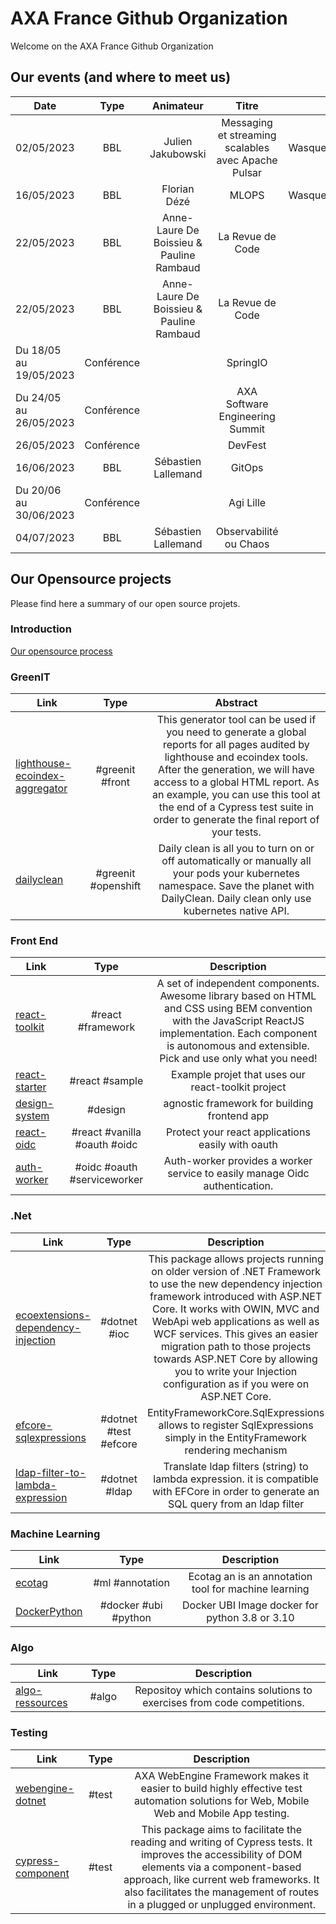 # AXA France Github Organization

Welcome on the AXA France Github Organization

## Our events (and where to meet us)

| Date                      |    Type           |  Animateur                                    | Titre                                 |  Lieu                 |
|---                        |:-:                |:-:                                            |:-:                                    |--:                    |
| 02/05/2023                | BBL               | Julien Jakubowski                             |  Messaging et streaming scalables avec Apache Pulsar          | Wasquehal/Playground/Teams  |
| 16/05/2023                | BBL               | Florian Dézé                                  |  MLOPS                                | Wasquehal/Playground/Teams  |
| 22/05/2023                | BBL               | Anne-Laure De Boissieu & Pauline Rambaud      | La Revue de Code                      | Teams                 |
| 22/05/2023                | BBL               | Anne-Laure De Boissieu & Pauline Rambaud      | La Revue de Code                      | Teams                 |
| Du 18/05 au 19/05/2023    | Conférence        |                                               | SpringIO                              | Barcelone             |
| Du 24/05 au 26/05/2023    | Conférence        |                                               | AXA Software Engineering Summit       | Cologne               |
| 26/05/2023                | Conférence        |                                               | DevFest                               | Lille                 |
| 16/06/2023                | BBL               | Sébastien Lallemand                             |  GitOps          | Teams  |
| Du 20/06 au 30/06/2023    | Conférence        |                                               | Agi Lille      | Lille               |
| 04/07/2023                | BBL               | Sébastien Lallemand                             |  Observabilité ou Chaos           | Teams  |


## Our Opensource projects

Please find here a summary of our open source projets.

### Introduction

[Our opensource process](https://github.com/AxaFrance/oss-workflow)

### GreenIT

| Link                                                               |    Type      |  Abstract                                                                      | 
|---                                                                 |:-:           |:-:                                                                                |
| [lighthouse-ecoindex-aggregator](https://github.com/AxaFrance/lighthouse-ecoindex-aggregator)  | #greenit #front           | This generator tool can be used if you need to generate a global reports for all pages audited by lighthouse and ecoindex tools. After the generation, we will have access to a global HTML report. As an example, you can use this tool at the end of a Cypress test suite in order to generate the final report of your tests.  |
| [dailyclean](https://github.com/AxaFrance/dailyclean)  | #greenit #openshift          | Daily clean is all you to turn on or off automatically or manually all your pods your kubernetes namespace. Save the planet with DailyClean. Daily clean only use kubernetes native API.   |

### Front End

| Link                                                               |    Type      |  Description                                                                      | 
|---                                                                 |:-:           |:-:                                                                                |
| [react-toolkit](https://github.com/AxaFrance/react-toolkit)  | #react #framework             | A set of independent components. Awesome library based on HTML and CSS using BEM convention with the JavaScript ReactJS implementation. Each component is autonomous and extensible. Pick and use only what you need!   |
| [react-starter](https://github.com/AxaFrance/react-starter)  | #react #sample             | Example projet that uses our react-toolkit project   |
| [design-system](https://github.com/AxaFrance/design-system)  | #design              | agnostic framework for building frontend app   |
| [react-oidc](https://github.com/AxaFrance/react-oidc)  | #react #vanilla #oauth #oidc             | Protect your react applications easily with oauth    |
| [auth-worker](https://github.com/AxaFrance/auth-worker)  | #oidc #oauth #serviceworker            | Auth-worker provides a worker service to easily manage Oidc authentication.    |


### .Net

| Link                                                               |    Type      |  Description                                                                      | 
|---                                                                 |:-:           |:-:                                                                                |
| [ecoextensions-dependency-injection](https://github.com/AxaFrance/extensions-dependency-injection)  | #dotnet #ioc            | This package allows projects running on older version of .NET Framework to use the new dependency injection framework introduced with ASP.NET Core. It works with OWIN, MVC and WebApi web applications as well as WCF services. This gives an easier migration path to those projects towards ASP.NET Core by allowing you to write your Injection configuration as if you were on ASP.NET Core.   |
| [efcore-sqlexpressions](https://github.com/AxaFrance/efcore-sqlexpressions)  |#dotnet #test #efcore            | EntityFrameworkCore.SqlExpressions allows to register SqlExpressions simply in the EntityFramework rendering mechanism |
| [ldap-filter-to-lambda-expression](https://github.com/AxaFrance/ldap-filter-to-lambda-expression)  | #dotnet #ldap            | Translate ldap filters (string) to lambda expression. it is compatible with EFCore in order to generate an SQL query from an ldap filter    |


### Machine Learning

| Link                                                               |    Type      |  Description                                                                      | 
|---                                                                 |:-:           |:-:                                                                                |
| [ecotag](https://github.com/AxaFrance/ecotag)  | #ml #annotation             | Ecotag an is an annotation tool for machine learning   |
| [DockerPython](https://github.com/AxaFrance/DockerPython)  | #docker #ubi #python             | Docker UBI Image docker for python 3.8 or 3.10    |


### Algo

| Link                                                               |    Type      |  Description                                                                      | 
|---                                                                 |:-:           |:-:                                                                                |
| [algo-ressources](https://github.com/AxaFrance/algo-ressources)  | #algo             | Repositoy which contains solutions to exercises from code competitions.   |


### Testing

| Link                                                               |    Type      |  Description                                                                      | 
|---                                                                 |:-:           |:-:                                                                                |
| [webengine-dotnet](https://github.com/AxaFrance/webengine-dotnet)  | #test             | AXA WebEngine Framework makes it easier to build highly effective test automation solutions for Web, Mobile Web and Mobile App testing.   |
| [cypress-component](https://github.com/AxaFrance/cypress-component)  | #test             | This package aims to facilitate the reading and writing of Cypress tests. It improves the accessibility of DOM elements via a component-based approach, like current web frameworks. It also facilitates the management of routes in a plugged or unplugged environment.   |
